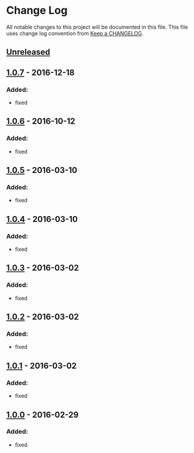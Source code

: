 # Change Log
All notable changes to this project will be documented in this file.
This file uses change log convention from [Keep a CHANGELOG](http://keepachangelog.com).


## [Unreleased][unreleased]

## [1.0.7] - 2016-12-18

### Added:
- fixed

## [1.0.6] - 2016-10-12

### Added:
- fixed

## [1.0.5] - 2016-03-10

### Added:
- fixed

## [1.0.4] - 2016-03-10

### Added:
- fixed

## [1.0.3] - 2016-03-02

### Added:
- fixed

## [1.0.2] - 2016-03-02

### Added:
- fixed

## [1.0.1] - 2016-03-02

### Added:
- fixed

## [1.0.0] - 2016-02-29

### Added:
- fixed

[unreleased]: https://github.com/dgnest/ansible-role-redis/compare/1.0.7...HEAD
[1.0.7]: https://github.com/dgnest/ansible-role-redis/compare/1.0.6...1.0.7
[1.0.6]: https://github.com/dgnest/ansible-role-redis/compare/1.0.5...1.0.6
[1.0.5]: https://github.com/dgnest/ansible-role-redis/compare/1.0.4...1.0.5
[1.0.4]: https://github.com/dgnest/ansible-role-redis/compare/1.0.3...1.0.4
[1.0.3]: https://github.com/dgnest/ansible-role-redis/compare/1.0.2...1.0.3
[1.0.2]: https://github.com/dgnest/ansible-role-redis/compare/1.0.1...1.0.2
[1.0.1]: https://github.com/dgnest/ansible-role-redis/compare/1.0.0...1.0.1
[1.0.0]: https://github.com/dgnest/ansible-role-redis/compare/0.0.0...1.0.0

[CHANGELOG.md]: CHANGELOG.md
[CONTRIBUTING.md]: CONTRIBUTING.md
[LICENCE.md]: LICENCE.md
[README.md]: README.md
